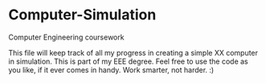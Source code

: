 # Computer-Simulation
Computer Engineering coursework

This file will keep track of all my progress in creating a simple XX computer in simulation. This is part of my EEE degree. 
Feel free to use the code as you like, if it ever comes in handy. Work smarter, not harder. :)
